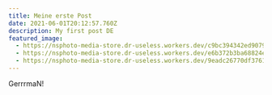 ```yaml
---
title: Meine erste Post
date: 2021-06-01T20:12:57.760Z
description: My first post DE
featured_image:
  - https://nsphoto-media-store.dr-useless.workers.dev/c9bc394342ed90799df6d0c6bed7f267a471e180f85acfa937aef71f297d2085:image/avif
  - https://nsphoto-media-store.dr-useless.workers.dev/e6b372b3ba68824edd802494a3188e3e882b162ae02ace3e5083adc95f736fbc:image/webp
  - https://nsphoto-media-store.dr-useless.workers.dev/9eadc26770df3761f15311e2dd0fa2cc75ffadee67a16f0e04ca3b2c5da35101:image/jpeg
---
```

GerrrmaN!